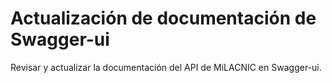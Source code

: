 # Actualización de documentación de Swagger-ui

Revisar y actualizar la documentación del API de MiLACNIC en Swagger-ui.
